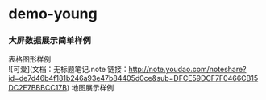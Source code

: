 # demo-young
### 大屏数据展示简单样例
表格图形样例<br>
![可爱](文档：无标题笔记.note
链接：http://note.youdao.com/noteshare?id=de7d46b4f181b246a93e47b84405d0ce&sub=DFCE59DCF7F0466CB15DC2E7BBBCC17B)
地图展示样例<br>

